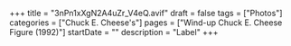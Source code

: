 +++
title = "3nPn1xXgN2A4uZr_V4eQ.avif"
draft = false
tags = ["Photos"]
categories = ["Chuck E. Cheese's"]
pages = ["Wind-up Chuck E. Cheese Figure (1992)"]
startDate = ""
description = "Label"
+++
